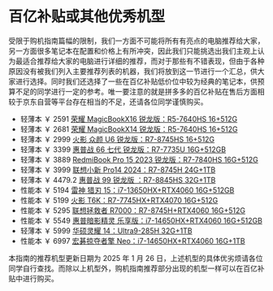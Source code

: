 # 百亿补贴或其他优秀机型

受限于购机指南篇幅的限制，我们一方面不可能将所有有亮点的电脑推荐给大家，另一方面很多笔记本在配置和价格上有所冲突，因此我们只能挑选出我们主观上认为最适合推荐给大家的电脑进行详细的推荐，而对于那些有不错表现，但由于各种原因没有被我们列入主要推荐列表的机器，我们将放到这一节进行一个汇总，供大家进行选择。同时我们还选择了一些在百亿补贴低价位中较为经典的笔记本，供预算不足的同学进行一定的参考。唯一要注意的就是拼多多的百亿补贴在售后方面相较于京东自营等平台存在相当的不足，还请各位同学谨慎购买。

- 轻薄本 ￥ 2591 [荣耀 MagicBookX16 锐龙版：R5-7640HS 16+512G](https://mobile.yangkeduo.com/goods1.html?ps=tRy6BXT71F)
- 轻薄本 ￥ 2681 [荣耀 MagicBookX14 锐龙版：R5-7640HS 16+512G](https://mobile.yangkeduo.com/goods1.html?ps=Wb9YAkYEyB)
- 轻薄本 ￥ 2999 [火影 众颜 U6 锐龙版：R7-8745HS 16+512G](https://mobile.yangkeduo.com/goods2.html?ps=qpYWEUtgH4)
- 轻薄本 ￥ 3399 [惠普战 66 七代 锐龙版：R7-7735U 16G+512GB](https://mobile.yangkeduo.com/goods1.html?ps=NmgwiunvOy)
- 轻薄本 ￥ 3889 [RedmiBook Pro 15 2023 锐龙版：R7-7840HS 16G+512G](https://mobile.yangkeduo.com/goods1.html?ps=FHnzY1inX3)
- 轻薄本 ￥ 3999 [联想小新 Pro14 2024：R7-8745H 24G+1TB](https://mobile.yangkeduo.com/goods2.html?ps=1OVcb3aTHk)
- 轻薄本 ￥ 4479.2 [惠普战 99 锐龙版 ：R7-8845HS 32G+1TB](https://3.cn/2b2q-cNf)
- 性能本 ￥ 5194 [雷神 猎刃 15：i7-13650HX+RTX4060 16G+512GB](https://mobile.yangkeduo.com/goods1.html?ps=NTBWiwXHml)
- 性能本 ￥ 5199 [火影 T6K：R7-7745HX+RTX4070 16G+512G](https://mobile.yangkeduo.com/goods1.html?ps=WlFa11hT39)
- 性能本 ￥ 5295 [联想拯救者 R7000：R7-8745H+RTX4060 16G+512G](https://mobile.yangkeduo.com/goods2.html?ps=8xPq3kns5W)
- 性能本 ￥ 5549 [惠普暗影精灵 乐享版：i7-14650HX+RTX4060 16G+512GB](https://mobile.yangkeduo.com/goods.html?ps=dH94DpUCuK)
- 轻薄本 ￥ 5999 [华硕灵耀 14：Ultra9-285H 32G+1TB](https://3.cn/2b-2rN1B)
- 性能本 ￥ 6997 [宏碁掠夺者擎 Neo：i7-14650HX+RTX4060 16G+1TB](https://mobile.yangkeduo.com/goods2.html?ps=jZ4WtiZrMp)

本指南的推荐机型更新日期为 2025 年 1 月 26 日，上述机型的具体优劣烦请各位同学自行查找。而除以上机型外，购机指南推荐部分出现的机型一样可以在百亿补贴中进行购买。
